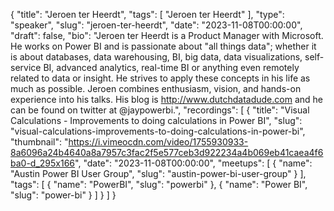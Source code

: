 {
  "title": "Jeroen ter Heerdt",
  "tags": [
    "Jeroen ter Heerdt"
  ],
  "type": "speaker",
  "slug": "jeroen-ter-heerdt",
  "date": "2023-11-08T00:00:00",
  "draft": false,
  "bio": "Jeroen ter Heerdt is a Product Manager with Microsoft. He works on Power BI and is passionate about \"all things data\"; whether it is about databases, data warehousing, BI, big data, data visualizations, self-service BI, advanced analytics, real-time BI or anything even remotely related to data or insight. He strives to apply these concepts in his life as much as possible. Jeroen combines enthusiasm, vision, and hands-on experience into his talks. His blog is http://www.dutchdatadude.com and he can be found on twitter at @jaypowerbi.",
  "recordings": [
    {
      "title": "Visual Calculations - Improvements to doing calculations in Power BI",
      "slug": "visual-calculations-improvements-to-doing-calculations-in-power-bi",
      "thumbnail": "https://i.vimeocdn.com/video/1755930933-8a6096a24b4640a8a7957c3fac2f5e577ceb3d922234a4b069eb41caea4f6ba0-d_295x166",
      "date": "2023-11-08T00:00:00",
      "meetups": [
        {
          "name": "Austin Power BI User Group",
          "slug": "austin-power-bi-user-group"
        }
      ],
      "tags": [
        {
          "name": "PowerBI",
          "slug": "powerbi"
        },
        {
          "name": "Power BI",
          "slug": "power-bi"
        }
      ]
    }
  ]
}